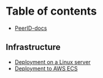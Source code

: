 # Table of contents

* [PeerID-docs](README.md)

## Infrastructure

* [Deployment on a Linux server](infrastructure/deployment-on-a-linux-server.md)
* [Deployment to AWS ECS](infrastructure/deployment-to-aws-ecs.md)


